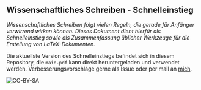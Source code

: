 ## Wissenschaftliches Schreiben - Schnelleinstieg

*Wissenschaftliches Schreiben folgt vielen Regeln, die gerade für Anfänger verwirrend wirken können. Dieses Dokument dient hierfür als Schnelleinstieg sowie als Zusammenfassung üblicher Werkzeuge für die Erstellung von LaTeX-Dokumenten.*

Die aktuellste Version des Schnelleinstiegs befindet sich in diesem Repository, die `main.pdf` kann direkt heruntergeladen und verwendet werden. Verbesserungsvorschläge gerne als Issue oder per mail an [mich](https://sdq.ipd.kit.edu/people/sebastian-hahner/).

![CC-BY-SA](https://i.creativecommons.org/l/by-sa/4.0/88x31.png)